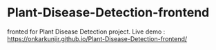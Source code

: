 # Plant-Disease-Detection-frontend
fronted for Plant Disease Detection project.
Live demo : https://onkarkunjir.github.io/Plant-Disease-Detection-frontend/ 
